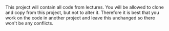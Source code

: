 This project will contain all code from lectures.
You will be allowed to clone and copy from this project, but not to alter it.
Therefore it is best that you work on the code in another project and leave this unchanged so there won't be any conflicts.